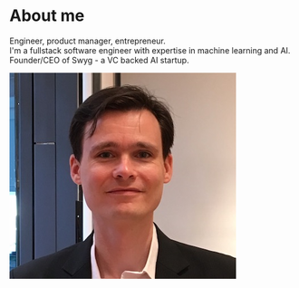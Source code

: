 # About me

Engineer, product manager, entrepreneur.  
I'm a fullstack software engineer with expertise in machine learning and AI.  
Founder/CEO of Swyg - a VC backed AI startup.

![headshot](images/headshot_small.jpeg 'a picture of me')
